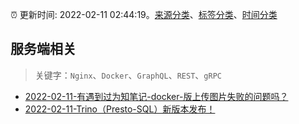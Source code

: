 :alarm_clock: 更新时间: 2022-02-11 02:44:19。[来源分类](../README.md)、[标签分类](../TAGS.md)、[时间分类](../TIMELINE.md)

## 服务端相关


> 关键字：`Nginx`、`Docker`、`GraphQL`、`REST`、`gRPC`



- [2022-02-11-有遇到过为知笔记-docker-版上传图片失败的问题吗？](https://www.v2ex.com/t/833098) 
- [2022-02-11-Trino（Presto-SQL）新版本发布！](https://toutiao.io/k/v03xfke) 